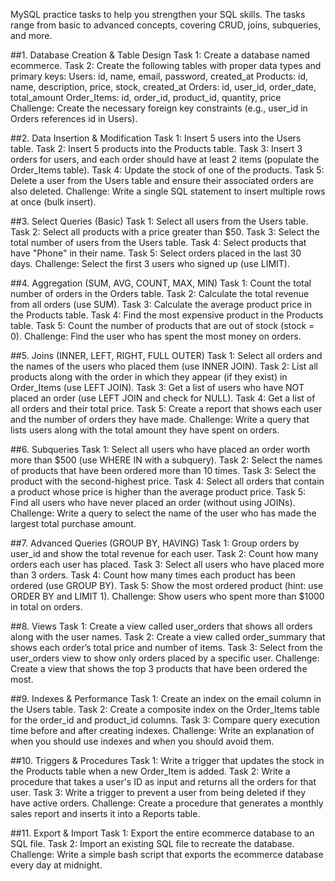  MySQL practice tasks to help you strengthen your SQL skills. The tasks range from basic to advanced concepts, covering CRUD, joins, subqueries, and more.

##1. Database Creation & Table Design
Task 1: Create a database named ecommerce.
Task 2: Create the following tables with proper data types and primary keys:
Users: id, name, email, password, created_at
Products: id, name, description, price, stock, created_at
Orders: id, user_id, order_date, total_amount
Order_Items: id, order_id, product_id, quantity, price
Challenge: Create the necessary foreign key constraints (e.g., user_id in Orders references id in Users).

##2. Data Insertion & Modification
Task 1: Insert 5 users into the Users table.
Task 2: Insert 5 products into the Products table.
Task 3: Insert 3 orders for users, and each order should have at least 2 items (populate the Order_Items table).
Task 4: Update the stock of one of the products.
Task 5: Delete a user from the Users table and ensure their associated orders are also deleted.
Challenge: Write a single SQL statement to insert multiple rows at once (bulk insert).

##3. Select Queries (Basic)
Task 1: Select all users from the Users table.
Task 2: Select all products with a price greater than $50.
Task 3: Select the total number of users from the Users table.
Task 4: Select products that have "Phone" in their name.
Task 5: Select orders placed in the last 30 days.
Challenge: Select the first 3 users who signed up (use LIMIT).

##4. Aggregation (SUM, AVG, COUNT, MAX, MIN)
Task 1: Count the total number of orders in the Orders table.
Task 2: Calculate the total revenue from all orders (use SUM).
Task 3: Calculate the average product price in the Products table.
Task 4: Find the most expensive product in the Products table.
Task 5: Count the number of products that are out of stock (stock = 0).
Challenge: Find the user who has spent the most money on orders.

##5. Joins (INNER, LEFT, RIGHT, FULL OUTER)
Task 1: Select all orders and the names of the users who placed them (use INNER JOIN).
Task 2: List all products along with the order in which they appear (if they exist) in Order_Items (use LEFT JOIN).
Task 3: Get a list of users who have NOT placed an order (use LEFT JOIN and check for NULL).
Task 4: Get a list of all orders and their total price.
Task 5: Create a report that shows each user and the number of orders they have made.
Challenge: Write a query that lists users along with the total amount they have spent on orders.

##6. Subqueries
Task 1: Select all users who have placed an order worth more than $500 (use WHERE IN with a subquery).
Task 2: Select the names of products that have been ordered more than 10 times.
Task 3: Select the product with the second-highest price.
Task 4: Select all orders that contain a product whose price is higher than the average product price.
Task 5: Find all users who have never placed an order (without using JOINs).
Challenge: Write a query to select the name of the user who has made the largest total purchase amount.

##7. Advanced Queries (GROUP BY, HAVING)
Task 1: Group orders by user_id and show the total revenue for each user.
Task 2: Count how many orders each user has placed.
Task 3: Select all users who have placed more than 3 orders.
Task 4: Count how many times each product has been ordered (use GROUP BY).
Task 5: Show the most ordered product (hint: use ORDER BY and LIMIT 1).
Challenge: Show users who spent more than $1000 in total on orders.

##8. Views
Task 1: Create a view called user_orders that shows all orders along with the user names.
Task 2: Create a view called order_summary that shows each order’s total price and number of items.
Task 3: Select from the user_orders view to show only orders placed by a specific user.
Challenge: Create a view that shows the top 3 products that have been ordered the most.

##9. Indexes & Performance
Task 1: Create an index on the email column in the Users table.
Task 2: Create a composite index on the Order_Items table for the order_id and product_id columns.
Task 3: Compare query execution time before and after creating indexes.
Challenge: Write an explanation of when you should use indexes and when you should avoid them.

##10. Triggers & Procedures
Task 1: Write a trigger that updates the stock in the Products table when a new Order_Item is added.
Task 2: Write a procedure that takes a user's ID as input and returns all the orders for that user.
Task 3: Write a trigger to prevent a user from being deleted if they have active orders.
Challenge: Create a procedure that generates a monthly sales report and inserts it into a Reports table.

##11. Export & Import
Task 1: Export the entire ecommerce database to an SQL file.
Task 2: Import an existing SQL file to recreate the database.
Challenge: Write a simple bash script that exports the ecommerce database every day at midnight.